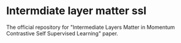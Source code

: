 # Intermdiate layer matter ssl
The official repository for "Intermediate Layers Matter in Momentum Contrastive Self Supervised Learning" paper.
